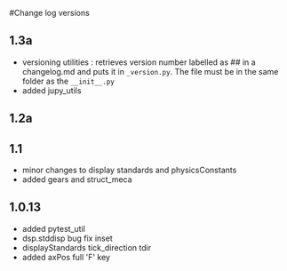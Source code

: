 #Change log versions
## 1.3a
- versioning utilities : retrieves version number labelled as ##<version> in a changelog.md and puts it in `_version.py`. The file must be in the same folder as the `__init__.py`
- added jupy_utils
## 1.2a
## 1.1
- minor changes to display standards and physicsConstants
- added gears and struct_meca
## 1.0.13
- added pytest_util
- dsp.stddisp bug fix inset
- displayStandards tick_direction tdir
- added axPos full 'F' key

